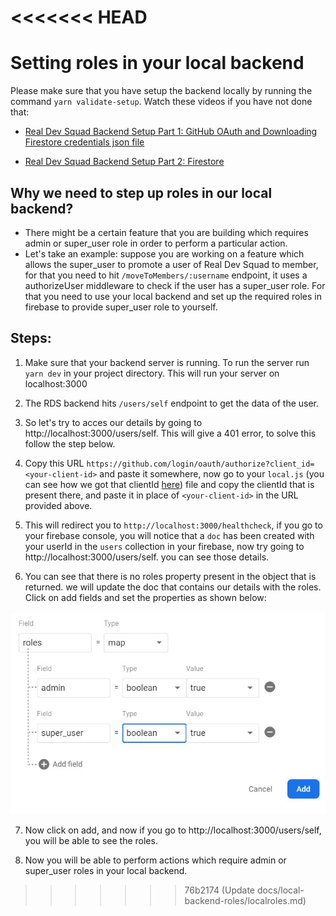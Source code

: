 <<<<<<< HEAD
=======
# Setting roles in your local backend

Please make sure that you have setup the backend locally by running the command `yarn validate-setup`. Watch these videos if you have not done that: 
- <a href="https://www.youtube.com/watch?v=haqPaPRrhPU">Real Dev Squad Backend Setup Part 1: GitHub OAuth and Downloading Firestore credentials json file</a>

- <a href="https://www.youtube.com/watch?v=2Ja5hH2nH1o&feature=youtu.be">Real Dev Squad Backend Setup Part 2: Firestore</a>

## Why we need to step up roles in our local backend?
- There might be a certain feature that you are building which requires admin or super_user role in order to perform a particular action.
- Let's take an example: suppose you are working on a feature which allows the super_user to promote a user of Real Dev Squad to member, for that you need to hit `/moveToMembers/:username` endpoint, it uses a authorizeUser middleware to check if the user has a super_user role. For that you need to use your local backend and set up the required roles in firebase to provide super_user role to yourself.

## Steps: 

1. Make sure that your backend server is running. To run the server run `yarn dev` in your project directory. This will run your server on localhost:3000

2. The RDS backend hits `/users/self` endpoint to get the data of the user.

3. So let's try to acces our details by going to http://localhost:3000/users/self. This will give a 401 error, to solve this follow the step below.

4. Copy this URL `https://github.com/login/oauth/authorize?client_id=<your-client-id>` and paste it somewhere, now go to your  `local.js` (you can see how we got that clientId <a href='https://www.youtube.com/watch?v=haqPaPRrhPU'>here</a>) file and copy the clientId that is present there, and paste it in place of `<your-client-id>` in the URL provided above.

5. This will redirect you to `http://localhost:3000/healthcheck`, if you go to your firebase console, you will notice that a `doc` has been created with your userId in the `users` collection in your firebase, now try going to http://localhost:3000/users/self. you can see those details.

6. You can see that there is no roles property present in the object that is returned. we will update the doc that contains our details with the roles. Click on add fields and set the properties as shown below: 

![Firebase Image](/public/assets/firebase-image.jpg)

7. Now click on add, and now if you go to http://localhost:3000/users/self, you will be able to see the roles.

8. Now you will be able to perform actions which require admin or super_user roles in your local backend.
>>>>>>> 76b2174 (Update docs/local-backend-roles/localroles.md)
